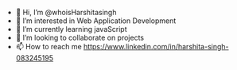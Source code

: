 - 👋 Hi, I’m @whoisHarshitasingh
- 👀 I’m interested in Web Application Development 
- 🌱 I’m currently learning javaScript 
- 💞️ I’m looking to collaborate on projects 
- 📫 How to reach me 
https://www.linkedin.com/in/harshita-singh-083245195
<!---
whoisHarshitasingh/whoisHarshitasingh is a ✨ special ✨ repository because its `README.md` (this file) appears on your GitHub profile.
You can click the Preview link to take a look at your changes.
--->
